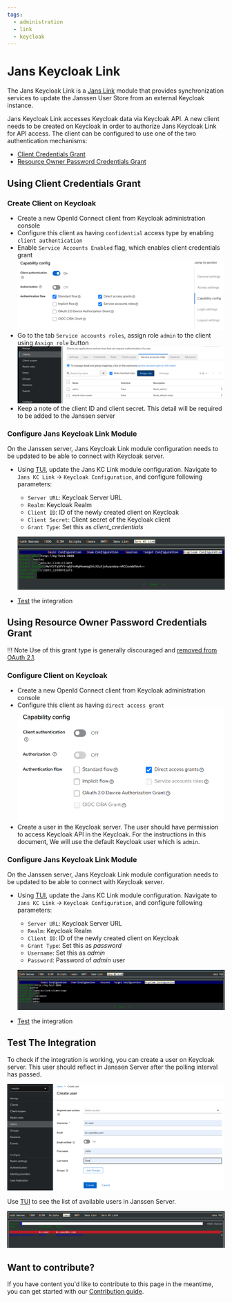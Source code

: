 ```yaml
---
tags:
  - administration
  - link
  - keycloak
---
```


# Jans Keycloak Link

The Jans Keycloak Link is a [Jans Link](README.md) module that provides
synchronization services to update the Janssen User Store from an external
Keycloak instance.

Jans Keycloak Link accesses Keycloak data via Keycloak API. A new 
client needs to be created on Keycloak in order to authorize Jans Keycloak Link
for API access. The client can be configured to use one of the two
authentication mechanisms:

- [Client Credentials Grant](#using-client-credentials-grant)
- [Resource Owner Password Credentials Grant](#using-resource-owner-password-credentials-grant)

## Using Client Credentials Grant

### Create Client on Keycloak

- Create a new OpenId Connect client from Keycloak administration console
- Configure this client as having `confidential` access type by enabling `client
  authentication`
- Enable `Service Accounts Enabled` flag, which enables client credentials grant
  ![](../../assets/jans-kc-link-client-2.png)
- Go to the tab `Service accounts roles`, assign role `admin` to the client using
  `Assign role` button
  ![](../../assets/jans-kc-link-client-4.png)
- Keep a note of the client ID and client secret. This detail will be required 
  to be added to the Janssen server

### Configure Jans Keycloak Link Module

On the Janssen server, Jans Keycloak Link module configuration needs to be
updated to be able to connect with Keycloak server.

- Using [TUI](../config-guide/config-tools/jans-tui/README.md), update the
  Jans KC Link module configuration. Navigate to 
  `Jans KC Link` -> `Keycloak Configuration`,  and configure following 
  parameters:
  - `Server URL`: Keycloak Server URL
  - `Realm`: Keycloak Realm
  - `Client ID`: ID of the newly created client on Keycloak
  - `Client Secret`: Client secret of the Keycloak client
  - `Grant Type`: Set this as _client_credentials_
  
  ![](../../assets/tui-kc-link-kc-config-client-cred.png)
- [Test](#test-the-integration) the integration

## Using Resource Owner Password Credentials Grant

!!! Note
Use of this grant type is generally discouraged and [removed from OAuth
2.1](https://datatracker.ietf.org/doc/html/draft-ietf-oauth-v2-1-07#name-differences-from-oauth-20).

### Configure Client on Keycloak

- Create a new OpenId Connect client from Keycloak administration console
- Configure this client as having `direct access grant`
  ![](../../assets/jans-kc-link-client-3.png)
- Create a user in the Keycloak server. The user should have permission to
  access Keycloak API in the Keycloak. For the instructions in this document,
  We will use the default Keycloak user which is `admin`.

### Configure Jans Keycloak Link Module

On the Janssen server, Jans Keycloak Link module configuration needs to be
updated to be able to connect with Keycloak server.

- Using [TUI](../config-guide/config-tools/jans-tui/README.md), update the
  Jans KC Link module configuration. Navigate to
  `Jans KC Link` -> `Keycloak Configuration`,  and configure following
  parameters:
  - `Server URL`: Keycloak Server URL
  - `Realm`: Keycloak Realm
  - `Client ID`: ID of the newly created client on Keycloak
  - `Grant Type`: Set this as _password_
  - `Username`: Set this as _admin_
  - `Password`: Password of _admin_ user
  
  ![](../../assets/tui-kc-link-kc-config-ropc.png)
- [Test](#test-the-integration) the integration

## Test The Integration

To check if the integration is working, you can create a user on Keycloak server.
This user should reflect in Janssen Server after the polling interval has passed.

![](../../assets/jans-kc-link-user-create.png)

Use [TUI](../config-guide/config-tools/jans-tui/README.md) to see the list of
available users in Janssen Server.

![](../../assets/jans-kc-link-user-in-jans.png)

## Want to contribute?

If you have content you'd like to contribute to this page in the meantime, 
you can get started with 
our [Contribution guide](https://docs.jans.io/head/CONTRIBUTING/).
